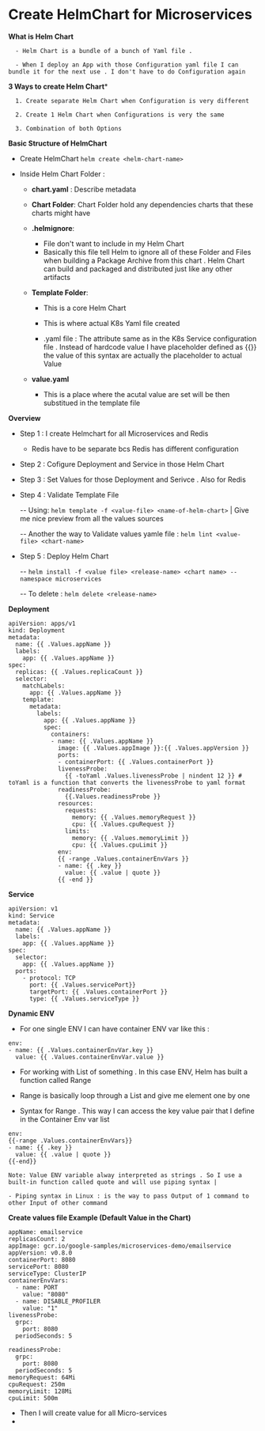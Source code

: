 # Create HelmChart for Microservices 

**What is Helm Chart**

```
  - Helm Chart is a bundle of a bunch of Yaml file .

  - When I deploy an App with those Configuration yaml file I can bundle it for the next use . I don't have to do Configuration again
```

**3 Ways to create Helm Chart***

```
  1. Create separate Helm Chart when Configuration is very different

  2. Create 1 Helm Chart when Configurations is very the same

  3. Combination of both Options
```

**Basic Structure of HelmChart**

- Create HelmChart `helm create <helm-chart-name>`

- Inside Helm Chart Folder :

  - **chart.yaml** : Describe metadata
 
  - **Chart Folder**: Chart Folder hold any dependencies charts that these charts might have
 
  - **.helmignore**:
    - File don't want to include in my Helm Chart
    - Basically this file tell Helm to ignore all of these Folder and Files when building a Package Archive from this chart . Helm Chart can build and packaged and distributed just like any other artifacts
   
  - **Template Folder**:
    - This is a core Helm Chart
   
    - This is where actual K8s Yaml file created
   
    - .yaml file : The attribute same as in the K8s Service configuration file . Instead of hardcode value I have placeholder defined as {{}} the value of this syntax are actually the placeholder to actual Value
   
  - **value.yaml**
    - This is a place where the acutal value are set will be then substitued in the template file

**Overview**

  - Step 1 : I create Helmchart for all Microservices and Redis
    - Redis have to be separate bcs Redis has different configuration
   
  - Step 2 : Cofigure Deployment and Service in those Helm Chart

  - Step 3 : Set Values for those Deployment and Serivce . Also for Redis

  - Step 4 : Validate Template File

    -- Using: `helm template -f <value-file> <name-of-helm-chart>` | Give me nice preview from all the values sources
    
    -- Another the way to Validate values yamle file : `helm lint <value-file> <chart-name>`

  - Step 5 : Deploy Helm Chart

    -- `helm install -f <value file> <release-name> <chart name> --namespace microservices` 
    
    -- To delete : `helm delete <release-name>`

**Deployment**

```
apiVersion: apps/v1
kind: Deployment
metadata:
  name: {{ .Values.appName }}
  labels:
    app: {{ .Values.appName }}
spec: 
  replicas: {{ .Values.replicaCount }}
  selector:
    matchLabels:
      app: {{ .Values.appName }}
    template:
      metadata:
        labels:
          app: {{ .Values.appName }}
          spec: 
            containers:
            - name: {{ .Values.appName }}
              image: {{ .Values.appImage }}:{{ .Values.appVersion }}
              ports:
              - containerPort: {{ .Values.containerPort }}
              livenessProbe:
                {{ -toYaml .Values.livenessProbe | nindent 12 }} # toYaml is a function that converts the livenessProbe to yaml format
              readinessProbe:
                {{.Values.readinessProbe }}
              resources:
                requests: 
                  memory: {{ .Values.memoryRequest }}
                  cpu: {{ .Values.cpuRequest }}
                limits:
                  memory: {{ .Values.memoryLimit }}
                  cpu: {{ .Values.cpuLimit }}
              env: 
              {{ -range .Values.containerEnvVars }}
              - name: {{ .key }}
                value: {{ .value | quote }}
              {{ -end }}                

```

**Service**

```
apiVersion: v1
kind: Service
metadata:
  name: {{ .Values.appName }}
  labels:
    app: {{ .Values.appName }}
spec:
  selector:
    app: {{ .Values.appName }}
  ports:
    - protocol: TCP
      port: {{ .Values.servicePort}}
      targetPort: {{ .Values.containerPort }}
      type: {{ .Values.serviceType }}
```

**Dynamic ENV**

- For one single ENV I can have container ENV var like this :
  
```
env: 
- name: {{ .Values.containerEnvVar.key }}
  value: {{ .Values.containerEnvVar.value }}
```

- For working with List of something . In this case ENV, Helm has built a function called Range

- Range is basically loop through a List and give me element one by one

- Syntax for Range . This way I can access the key value pair that I define in the Container Env var list

```
env:
{{-range .Values.containerEnvVars}}
- name: {{ .key }}
  value: {{ .value | quote }}
{{-end}}

Note: Value ENV variable alway interpreted as strings . So I use a built-in function called quote and will use piping syntax |

- Piping syntax in Linux : is the way to pass Output of 1 command to other Input of other command
```

**Create values file Example (Default Value in the Chart)**

```
appName: emailservice
replicasCount: 2
appImage: gcr.io/google-samples/microservices-demo/emailservice
appVersion: v0.8.0
containerPort: 8080
servicePort: 8080
serviceType: ClusterIP
containerEnvVars: 
  - name: PORT
    value: "8080"
  - name: DISABLE_PROFILER
    value: "1"
livenessProbe:
  grpc:
    port: 8080
  periodSeconds: 5

readinessProbe:
  grpc:
    port: 8080
  periodSeconds: 5
memoryRequest: 64Mi
cpuRequest: 250m
memoryLimit: 128Mi
cpuLimit: 500m
```

- Then I will create value for all Micro-services
- 

























  
